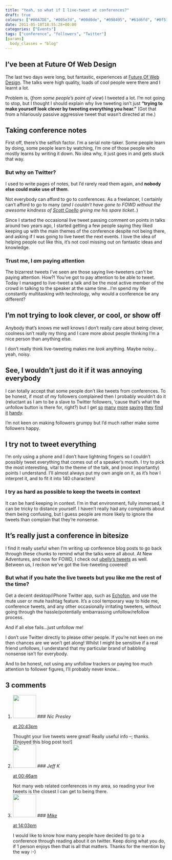 ```yaml
---
title: "Yeah, so what if I live-tweet at conferences?"
draft: true
colours: ["#00A7DE", "#005e7d", "#00d0de", "#098495", "#61d6fd", "#0f5166", "#00dedc"]
date: 2011-05-18T18:55:28+00:00
categories: ["Events"]
tags: ["conference", "followers", "Twitter"]
[params]
  body_classes = "blog"
---
```


## I’ve been at Future Of Web Design

The last two days were long, but fantastic, experiences at [Future Of Web Design](http://futureofwebdesign.com). The talks were high quality, loads of cool people were there and I learnt a lot.

Problem is, (*from some people’s point of view*) I tweeted a lot. I’m not going to stop, but I thought I should explain why live tweeting isn’t just **“trying to make yourself look clever by tweeting everything you hear.”** (Got that from a hilariously passive aggressive tweet that wasn’t directed at me.)

## Taking conference notes

First off, there’s the selfish factor. I’m a serial note-taker. Some people learn by doing, some people learn by watching, I’m one of those people who mostly learns by writing it down. No idea why, it just goes in and gets stuck that way.

### But why on Twitter?

I used to write pages of notes, but I’d rarely read them again, and **nobody else could make use of them**.

Not everybody can afford to go to conferences. As a freelancer, I certainly can’t afford to go to many (*and I couldn’t have gone to FOWD without the awesome kindness of [Scott Coello](http://cribble.net) giving me his spare ticket.*.)

Since I started the occasional live tweet passing comment on points in talks around two years ago, I started getting a few people saying they liked keeping up with the main themes of the conference despite not being there, and asking if I was going to live tweet the next events. I love the idea of helping people out like this, it’s not cool missing out on fantastic ideas and knowledge.

### Trust me, I *am* paying attention

The bizarrest tweets I’ve seen are those saying live-tweeters can’t be paying attention. How?! You’ve got to pay attention to be able to tweet. Today I managed to live-tweet a talk and be the most active member of the crowd in talking to the speaker at the same time&#8230;I’m spend my life constantly multitasking with technology, why would a conference be any different?

## I’m not trying to look clever, or cool, or show off

Anybody that’s knows me well knows I don’t really care about being clever, coolness isn’t really my thing and I care more about people thinking I’m a nice person than anything else.

I don’t really think live-tweeting makes me *look* anything. Maybe noisy&#8230;yeah, noisy.

## See, I wouldn’t just do it if it was annoying everybody

I can totally accept that some people don’t like tweets from conferences. To be honest, if most of my followers complained then I probably wouldn’t do it (reluctant as I am to be a slave to Twitter followers, ’cause that’s what the unfollow button is there for, right?) but I get [so](http://twitter.com/#!/chezy/status/70467979703365633) [many](http://twitter.com/#!/AdamWintle/status/70466722662068224) [more](http://twitter.com/#!/GeorgeGliddon/status/70479121116966914) [saying](http://twitter.com/#!/hbuchel/status/70824141082730497) [they](http://twitter.com/#!/suzicatherine/status/70813684078878721) [find](http://twitter.com/#!/technokitten/status/70799014534184960) [it](http://twitter.com/#!/chergaoui/status/70785165907070976) [handy](http://twitter.com/#!/kieranajp/status/70495588948512768).

I’m not keen on making followers grumpy but I’d much rather make some followers happy.

## I try not to tweet everything

I’m only using a phone and I don’t have lightning fingers so I couldn’t possibly tweet everything that comes out of a speaker’s mouth. I try to pick the most interesting, vital to the theme of the talk, and (most importantly) points I understand. I’ll almost always put my own angle on it, as it’s how I interpret it, and to fit it into 140 characters!

### I try as hard as possible to keep the tweets in context

It can be hard keeping in context. I’m in that environment, fully immersed, it can be tricky to distance yourself. I haven’t really had any complaints about them being confusing, but I guess people are more likely to ignore the tweets than complain that they’re nonsense.

## It’s really just a conference in bitesize

I find it really useful when I’m writing up conference blog posts to go back through these chunks to remind what the talks were all about. At New Adventures, and now for FOWD, I check out [ubelly’s tweets](http://twitter.com/ubelly) as well. Between us, I reckon we’ve got the live-tweeting covered!

### But what if you hate the live tweets but you like me the rest of the time?

Get a decent desktop/iPhone Twitter app, such as [Echofon](http://www.echofon.com/), and use the mute user or mute hashtag feature. It’s a cool temporary way to hide me, conference tweets, and any other occasionally irritating tweeters, without going through the hassle/potentially embarrassing unfollow/refollow process.

And if all else fails&#8230;just unfollow me!

I don’t use Twitter directly to please other people. If you’re not keen on me then chances are we won’t get along! Whilst I might be sensitive if a real friend unfollows, I understand that my particular brand of babbling nonsense isn’t for everybody.

And to be honest, not using any unfollow trackers or paying too much attention to follower figures, I’ll probably never know&#8230;

## 3 comments

<ol class="commentlist">
	<li class="comment even thread-even depth-1" id="li-comment-197">
			<div class="comment-author vcard">
			<img alt='' src='http://2.gravatar.com/avatar/20baff407ac9c795a1a0a61eaa6d9a6d?s=72&amp;d=mm&amp;r=g' srcset='http://2.gravatar.com/avatar/20baff407ac9c795a1a0a61eaa6d9a6d?s=144&amp;d=mm&amp;r=g 2x' class='avatar avatar-72 photo' height='72' width='72' />
### <cite class="fn">Nic Presley</cite>
		</div>
		<aside class="comment-meta commentmetadata"><p><a href="#comment-197"><time datetime="2011-05-18T20:43:02+00:00" pubdate class="published">
		 at <span class="hours">20:43pm</span></time></a></p>
	</aside>
	<div class="comment-entry">
		Thought your live tweets were great!  Really useful info –; thanks.  [Enjoyed this blog post too!] 
	</div>
</li>
	<li class="comment odd alt thread-odd thread-alt depth-1" id="li-comment-198">
			<div class="comment-author vcard">
			<img alt='' src='http://0.gravatar.com/avatar/68b99c3d440ad63009478c58b4ec25f3?s=72&amp;d=mm&amp;r=g' srcset='http://0.gravatar.com/avatar/68b99c3d440ad63009478c58b4ec25f3?s=144&amp;d=mm&amp;r=g 2x' class='avatar avatar-72 photo' height='72' width='72' />
### <cite class="fn">Jeff K</cite>
		</div>
		<aside class="comment-meta commentmetadata"><p><a href="#comment-198"><time datetime="2011-05-23T00:46:12+00:00" pubdate class="published">
		 at <span class="hours">00:46am</span></time></a></p>
	</aside>
	<div class="comment-entry">
		Not many web related conferences in my area, so reading your live tweets is the closest I can get to being there.
	</div>
</li>
	<li class="comment even thread-even depth-1" id="li-comment-199">
			<div class="comment-author vcard">
			<img alt='' src='http://2.gravatar.com/avatar/e00d8a7766a22de7d89d22f75f22f7d7?s=72&amp;d=mm&amp;r=g' srcset='http://2.gravatar.com/avatar/e00d8a7766a22de7d89d22f75f22f7d7?s=144&amp;d=mm&amp;r=g 2x' class='avatar avatar-72 photo' height='72' width='72' />
### <cite class="fn"><a href='http://www.chezy.co.uk' rel='external nofollow' class='url'>Mike</a></cite>
		</div>
		<aside class="comment-meta commentmetadata"><p><a href="#comment-199"><time datetime="2011-06-03T14:03:29+00:00" pubdate class="published">
		 at <span class="hours">14:03pm</span></time></a></p>
	</aside>
	<div class="comment-entry">
		I would like to know how many people have decided to go to a conference through reading about it on twitter. Keep doing what you do, if 1 person enjoys then that is all that matters. Thanks for the mention by the way :-)
	</div>
</li>
</ol>

	
